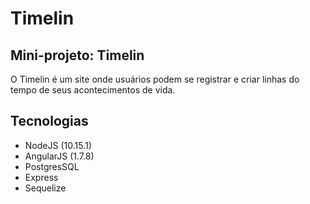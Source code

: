 # Timelin

## Mini-projeto: Timelin

O Timelin é um site onde usuários podem se registrar e criar linhas do tempo de seus acontecimentos de vida.

## Tecnologias
* NodeJS (10.15.1)
* AngularJS (1.7.8)
* PostgresSQL
* Express 
* Sequelize
